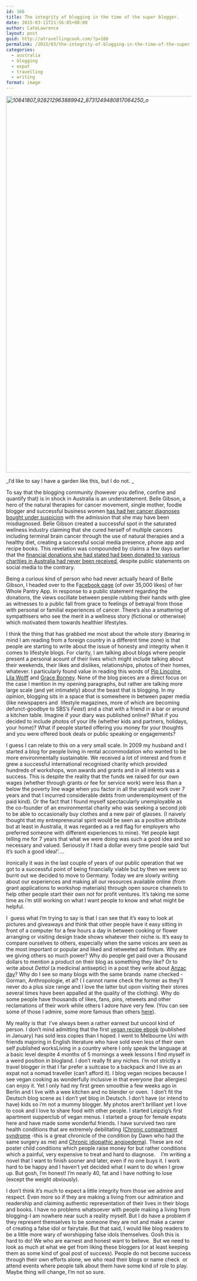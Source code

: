 ```yaml
---
id: 166
title: The integrity of blogging in the time of the super blogger.
date: 2015-03-11T21:56:05+00:00
author: CateLawrence
layout: post
guid: http://atravellingcook.com/?p=166
permalink: /2015/03/the-integrity-of-blogging-in-the-time-of-the-super-blogger.html
categories:
  - australia
  - blogging
  - expat
  - travelling
  - writing
format: image
---
```

_[<img class="alignnone size-large wp-image-187" src="atc-migrate/2015/03/10841807_928212963889942_8731249480817064250_o-683x1024.jpg" alt="10841807_928212963889942_8731249480817064250_o" width="683" height="1024" />](atc-migrate/2015/03/10841807_928212963889942_8731249480817064250_o.jpg)_

_I&#8217;d like to say I have a garden like this, but I do not. _



To say that the blogging community (however you define, confine and quantify that) is in shock in Australia is an understatement. Belle Gibson, a hero of the natural therapies for cancer movement, single mother, foodie blogger and successful business women [has had her cancer diagnoses bought under suspicion](http://www.theaustralian.com.au/business/mega-blogger-belle-gibson-casts-doubt-on-her-own-cancer-claims/story-e6frg8zx-1227255933051) with the admission that she may have been misdiagnosed. Belle Gibson created a successful spot in the saturated wellness industry claiming that she cured herself of multiple cancers including terminal brain cancer through the use of natural therapies and a healthy diet, creating a successful social media presence, phone app and recipe books. This revelation was compounded by claims a few days earlier that the [financial donations she had stated had been donated to various charities in Australia had never been received](http://www.smh.com.au/digital-life/digital-life-news/charity-money-promised-by-inspirational-health-app-developer-belle-gibson-not-handed-over-20150308-13xgqk.html), despite public statements on social media to the contrary.

Being a curious kind of person who had never actually heard of Belle Gibson, I headed over to the F[acebook page](https://www.facebook.com/thewholepantryapp/posts/465291736956451) (of over 35,000 likes) of her Whole Pantry App. In response to a public statement regarding the donations, the views oscillate between people rubbing their hands with glee as witnesses to a public fall from grace to feelings of betrayal from those with personal or familial experiences of cancer. There&#8217;s also a smattering of sympathisers who see the merit in a wellness story (fictional or otherwise) which motivated them towards healthier lifestyles.

I think the thing that has grabbed me most about the whole story (bearing in mind I am reading from a foreign country in a different time zone) is that people are starting to write about the issue of honesty and integrity when it comes to lifestyle blogs. For clarity, I am talking about blogs where people present a personal acount of their lives which might include talking about their weekends, their likes and dislikes, relationships, photos of their homes, whatever. I particularly found value in reading this words of [Pip Lincolne](http://meetmeatmikes.com/the-like-cycle-daydreamy-wanderlust/), [Lila Wolff](http://www.lilawolff.com/blog/the-pressure-to-perform-and-bitterness) and [Grace Bonney](http://www.designsponge.com/2015/03/negativityonline.html). None of the blog pieces are a direct focus on the case I mention in my opening paragraphs, but rather are talking more large scale (and yet intimately) about the beast that is blogging. In my opinion, blogging sits in a space that is somewhere in between paper media (like newspapers and  lifestyle magazines, more of which are becoming defunct-goodbye to SBS&#8217;s _Feast_) and a chat with a friend in a bar or around a kitchen table. Imagine if your diary was published online? What if you decided to include photos of your life (whether kids and partners, holidays, your home)? What if people started offering you money for your thoughts and you were offered book deals or public speaking or engagements?

I guess I can relate to this on a very small scale. In 2009 my husband and I started a blog for people living in rental accommodation who wanted to be more environmentally sustainable. We received a lot of interest and from it grew a successful international recognised charity which provided hundreds of workshops, won awards and grants and in all intents was a success. This is despite the reality that the funds we raised for our own wages (whether through grants or fee for service work) were less than a below the poverty line wage when you factor in all the unpaid work over 7 years and that I incurred considerable debts from underemployment of the paid kind). Or the fact that I found myself spectacularly unemployable as the co-founder of an environmental charity who was seeking a second job to be able to occasionally buy clothes and a new pair of glasses. (I naively thought that my entrepreneurial spirit would be seen as a positive attribute but at least in Australia, it was regarded as a red flag for employers who preferred someone with different experiences to mine). Yet people kept telling me for 7 years that what we were doing was such a good idea and so necessary and valued. Seriously if I had a dollar every time people said &#8216;but it&#8217;s such a good idea!&#8217;&#8230;.

Ironically it was in the last couple of years of our public operation that we got to a successful point of being financially viable but by then we were so burnt out we decided to move to Germany. Today we are slowly writing about our experiences and making all our resources available online (from grant applications to workshop materials) through open source channels to help other people start their own not for profit ventures. It&#8217;s taking me some time as i&#8217;m still working on what I want people to know and what might be helpful.

I  guess what I&#8217;m trying to say is that I can see that it&#8217;s easy to look at pictures and giveaways and think that other people have it easy sitting in front of a computer for a few hours a day in between cooking or flower arranging or visiting design trade shows whatever their niche is. It&#8217;s easy to compare ourselves to others, especially when the same voices are seen as the most important or popular and liked and retweeted ad finitum. Why are we giving others so much power? Why do people get paid over a thousand dollars to mention a product on their blog as something they like? Or to write about _Dettol_ (a medicinal antiseptic) in a post they write about [Anzac day](http://en.wikipedia.org/wiki/Anzac_Day)? Why do I see so many blogs with the same brands  name checked -Gorman, Anthropologie, et al? ( I cannot name check the former as they&#8217;ll never do a plus size range and I love the latter but upon visiting their stores several times have been appalled at the quality of the clothing). Why do some people have thousands of likes, fans, pins, retweets and other reclamations of their work while others I adore have very few. (You can see some of those I admire, some more famous than others [here](http://atravellingcook.com/2014/02/link-a-long-cates-insprirations.html)).

My reality is that  I&#8217;ve always been a rather earnest but uncool kind of person. I don&#8217;t mind admitting that the first [vegan recipe ebook](https://sellfy.com/p/2sEt/) (published in January) has sold less copies than I hoped. I went to Melbourne Uni with friends majoring in English literature who have sold even less of their own self published worksLiving in a country where I only speak the language at a basic level despite 4 months of 5 mornings a week lessons I find myself in a weird position in blogland. I don&#8217;t really fit any niches. I&#8217;m not strictly a travel blogger in that I far prefer a suitcase to a backpack and I live as an expat not a nomad traveller (can&#8217;t afford it). I blog vegan recipes because I see vegan cooking as wonderfully inclusive in that everyone (bar allergies) can enjoy it. Yet I only had my first green smoothie a few weeks ago in Berlin and I live with a wee kitchen and no blender or oven.  I don&#8217;t fit the Deutsch blog scene as I don&#8217;t yet blog in Deutsch. I don&#8217;t have (or intend to have) kids so i&#8217;m not a mummy blogger. My photos aren&#8217;t brilliant yet I love to cook and I love to share food with other people. I started Leipzig&#8217;s first apartment supperclub of vegan menus. I started a group for female expats here and have made some wonderful friends. I have survived two rare health conditions that are extremely debilitating ([Chronic compartment syndrome](http://www.google.de/imgres?imgurl=http%3A%2F%2F4.bp.blogspot.com%2F-SEvMJuRRVNw%2FTa92enRDDEI%2FAAAAAAAAARg%2FrdLx9Hp6UNI%2Fs1600%2Ffasciotomy.jpg&imgrefurl=http%3A%2F%2Fliving-with-compartment-syndrome.blogspot.com%2Fp%2Fwhat-is-fasciotomy.html&h=432&w=362&tbnid=VsWInVuzfu_6BM%3A&zoom=1&docid=ZROKDiPXVSWY7M&ei=e5sAVa-WNIXxULXKgUA&tbm=isch&iact=rc&uact=3&dur=906&page=1&start=0&ndsp=30&ved=0CDkQrQMwCA) -this is a great chronicle of the condition by Dawn who had the same surgery as me) and [Chronic idiopathic angioedema](http://www.dermnetnz.org/reactions/angioedema.html)). These are not poster child conditions which people raise money for but rather conditions which a painful, very expensive to treat and hard to diagnose.    I&#8217;m writing a novel that I want to finish sooner and later, even if no one buys it. I work hard to be happy and I haven&#8217;t yet decided what I want to do when I grow up. But gosh, I&#8217;m honest! I&#8217;m nearly 40, fat and I have nothing to lose (except the weight obviously).

I don&#8217;t think it&#8217;s much to expect a little integrity from those we admire and respect. Even more so if they are making a living from our admiration and readership and claiming authentic representation of their lives in their blogs and books. I have no problems whatsoever with people making a living from blogging-I am nowhere near such a reality myself. But I do have a problem if they represent themselves to be someone they are not and make a career of creating a false idol or fairytale. But that said, I would like blog readers to be a little more wary of worshipping false idols themselves. Gosh this is hard to do! We who are earnest and honest want to believe.  But we need to look as much at what we get from liking these bloggers (or at least keeping them as some kind of goal post of success). People do not become success through their own efforts alone, we who read their blogs or name check  or attend events where people talk about them have some kind of role to play. Maybe thing will change, I&#8217;m not so sure.